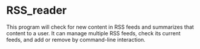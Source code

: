 # RSS_reader
This program will check for new content in RSS feeds and summarizes that
content to a user. It can manage multiple RSS feeds, check its current
feeds, and add or remove by command-line interaction.
